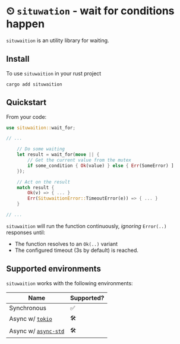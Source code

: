 # ⏲ `situwation` - wait for conditions happen

`situwaition` is an utility library for waiting.

## Install

To use `situwaition` in your rust project

```console
cargo add situwaition
```

## Quickstart

From your code:

```rust
use situwaition::wait_for;

// ...

    // Do some waiting
    let result = wait_for(move || {
        // Get the current value from the mutex
        if some_condition { Ok(value) } else { Err(SomeError) ]
    });

    // Act on the result
    match result {
        Ok(v) => { ... }
        Err(SituwaitionError::TimeoutError(e)) => { ... }
    }

// ...
```

`situwaition` will run the function continuously, *ignoring* `Error(..)` responses until:

- The function resolves to an `Ok(..)` variant
- The configured timeout (3s by default) is reached.

## Supported environments

`situwaition` works with the following environments:

| Name                              | Supported? |
|-----------------------------------|------------|
| Synchronous                       | ✅         |
| Async w/ [`tokio`][tokio]         | 🛠          |
| Async w/ [`async-std`][async-std] | 🛠          |

[tokio]: https://crates.io/crates/tokio
[async-std]: https://crates.io/crates/async-std
